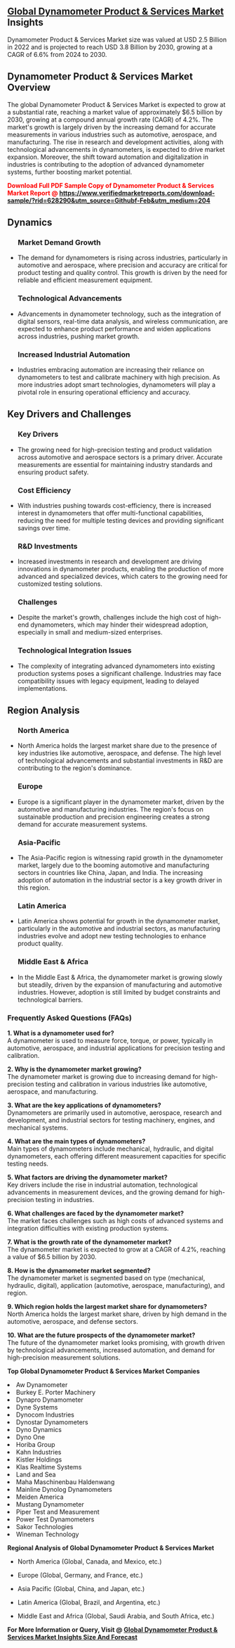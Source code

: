 <h2><a href="https://www.verifiedmarketreports.com/download-sample/?rid=628290&amp;utm_source=Githubf&amp;utm_medium=204" target="_blank">Global Dynamometer Product & Services Market</a> Insights</h2><p>Dynamometer Product & Services Market size was valued at USD 2.5 Billion in 2022 and is projected to reach USD 3.8 Billion by 2030, growing at a CAGR of 6.6% from 2024 to 2030.</p><p> <h2>Dynamometer Product & Services Market Overview</h2> <p>The global Dynamometer Product & Services Market is expected to grow at a substantial rate, reaching a market value of approximately $6.5 billion by 2030, growing at a compound annual growth rate (CAGR) of 4.2%. The market's growth is largely driven by the increasing demand for accurate measurements in various industries such as automotive, aerospace, and manufacturing. The rise in research and development activities, along with technological advancements in dynamometers, is expected to drive market expansion. Moreover, the shift toward automation and digitalization in industries is contributing to the adoption of advanced dynamometer systems, further boosting market potential.</p> <p><strong><p><span class=""><span style="color: #ff0000;"><strong>Download Full PDF Sample Copy of Dynamometer Product & Services Market Report</strong> @ </span><a href="https://www.verifiedmarketreports.com/download-sample/?rid=628290&amp;utm_source=Githubf-Feb&amp;utm_medium=204" target="_blank">https://www.verifiedmarketreports.com/download-sample/?rid=628290&amp;utm_source=Githubf-Feb&amp;utm_medium=204</a></span></p></strong></p> <h2>Dynamics</h2> <ul> <h3>Market Demand Growth</h3> <li>The demand for dynamometers is rising across industries, particularly in automotive and aerospace, where precision and accuracy are critical for product testing and quality control. This growth is driven by the need for reliable and efficient measurement equipment.</li> <h3>Technological Advancements</h3> <li>Advancements in dynamometer technology, such as the integration of digital sensors, real-time data analysis, and wireless communication, are expected to enhance product performance and widen applications across industries, pushing market growth.</li> <h3>Increased Industrial Automation</h3> <li>Industries embracing automation are increasing their reliance on dynamometers to test and calibrate machinery with high precision. As more industries adopt smart technologies, dynamometers will play a pivotal role in ensuring operational efficiency and accuracy.</li> </ul> <h2>Key Drivers and Challenges</h2> <ul> <h3>Key Drivers</h3> <li>The growing need for high-precision testing and product validation across automotive and aerospace sectors is a primary driver. Accurate measurements are essential for maintaining industry standards and ensuring product safety.</li> <h3>Cost Efficiency</h3> <li>With industries pushing towards cost-efficiency, there is increased interest in dynamometers that offer multi-functional capabilities, reducing the need for multiple testing devices and providing significant savings over time.</li> <h3>R&D Investments</h3> <li>Increased investments in research and development are driving innovations in dynamometer products, enabling the production of more advanced and specialized devices, which caters to the growing need for customized testing solutions.</li> <h3>Challenges</h3> <li>Despite the market's growth, challenges include the high cost of high-end dynamometers, which may hinder their widespread adoption, especially in small and medium-sized enterprises.</li> <h3>Technological Integration Issues</h3> <li>The complexity of integrating advanced dynamometers into existing production systems poses a significant challenge. Industries may face compatibility issues with legacy equipment, leading to delayed implementations.</li> </ul> <h2>Region Analysis</h2> <ul> <h3>North America</h3> <li>North America holds the largest market share due to the presence of key industries like automotive, aerospace, and defense. The high level of technological advancements and substantial investments in R&D are contributing to the region's dominance.</li> <h3>Europe</h3> <li>Europe is a significant player in the dynamometer market, driven by the automotive and manufacturing industries. The region's focus on sustainable production and precision engineering creates a strong demand for accurate measurement systems.</li> <h3>Asia-Pacific</h3> <li>The Asia-Pacific region is witnessing rapid growth in the dynamometer market, largely due to the booming automotive and manufacturing sectors in countries like China, Japan, and India. The increasing adoption of automation in the industrial sector is a key growth driver in this region.</li> <h3>Latin America</h3> <li>Latin America shows potential for growth in the dynamometer market, particularly in the automotive and industrial sectors, as manufacturing industries evolve and adopt new testing technologies to enhance product quality.</li> <h3>Middle East & Africa</h3> <li>In the Middle East & Africa, the dynamometer market is growing slowly but steadily, driven by the expansion of manufacturing and automotive industries. However, adoption is still limited by budget constraints and technological barriers.</li> </ul> <h3>Frequently Asked Questions (FAQs)</h3> <p><strong>1. What is a dynamometer used for?</strong><br>A dynamometer is used to measure force, torque, or power, typically in automotive, aerospace, and industrial applications for precision testing and calibration.</p> <p><strong>2. Why is the dynamometer market growing?</strong><br>The dynamometer market is growing due to increasing demand for high-precision testing and calibration in various industries like automotive, aerospace, and manufacturing.</p> <p><strong>3. What are the key applications of dynamometers?</strong><br>Dynamometers are primarily used in automotive, aerospace, research and development, and industrial sectors for testing machinery, engines, and mechanical systems.</p> <p><strong>4. What are the main types of dynamometers?</strong><br>Main types of dynamometers include mechanical, hydraulic, and digital dynamometers, each offering different measurement capacities for specific testing needs.</p> <p><strong>5. What factors are driving the dynamometer market?</strong><br>Key drivers include the rise in industrial automation, technological advancements in measurement devices, and the growing demand for high-precision testing in industries.</p> <p><strong>6. What challenges are faced by the dynamometer market?</strong><br>The market faces challenges such as high costs of advanced systems and integration difficulties with existing production systems.</p> <p><strong>7. What is the growth rate of the dynamometer market?</strong><br>The dynamometer market is expected to grow at a CAGR of 4.2%, reaching a value of $6.5 billion by 2030.</p> <p><strong>8. How is the dynamometer market segmented?</strong><br>The dynamometer market is segmented based on type (mechanical, hydraulic, digital), application (automotive, aerospace, manufacturing), and region.</p> <p><strong>9. Which region holds the largest market share for dynamometers?</strong><br>North America holds the largest market share, driven by high demand in the automotive, aerospace, and defense sectors.</p> <p><strong>10. What are the future prospects of the dynamometer market?</strong><br>The future of the dynamometer market looks promising, with growth driven by technological advancements, increased automation, and demand for high-precision measurement solutions.</p> </p><p><strong>Top Global Dynamometer Product & Services Market Companies</strong></p><div data-test-id=""><p><li>Aw Dynamometer</li><li> Burkey E. Porter Machinery</li><li> Dynapro Dynamometer</li><li> Dyne Systems</li><li> Dynocom Industries</li><li> Dynostar Dynamometers</li><li> Dyno Dynamics</li><li> Dyno One</li><li> Horiba Group</li><li> Kahn Industries</li><li> Kistler Holdings</li><li> Klas Realtime Systems</li><li> Land and Sea</li><li> Maha Maschinenbau Haldenwang</li><li> Mainline Dynolog Dynamometers</li><li> Meiden America</li><li> Mustang Dynamometer</li><li> Piper Test and Measurement</li><li> Power Test Dynamometers</li><li> Sakor Technologies</li><li> Wineman Technology</li></p><div><strong>Regional Analysis of&nbsp;Global Dynamometer Product & Services Market</strong></div><ul><li dir="ltr"><p dir="ltr">North America&nbsp;(Global, Canada, and Mexico, etc.)</p></li><li dir="ltr"><p dir="ltr">Europe (Global, Germany, and France, etc.)</p></li><li dir="ltr"><p dir="ltr">Asia Pacific&nbsp;(Global, China, and Japan, etc.)</p></li><li dir="ltr"><p dir="ltr">Latin America&nbsp;(Global, Brazil, and Argentina, etc.)</p></li><li dir="ltr">Middle East and Africa&nbsp;(Global, Saudi Arabia, and South Africa, etc.)</li></ul><p><strong>For More Information or Query, Visit @&nbsp;</strong><strong><a href="https://www.verifiedmarketreports.com/product/dynamometer-product-services-market/?utm_source=Githubf&amp;utm_medium=204" target="_blank">Global Dynamometer Product & Services Market Insights Size And Forecast</a></strong></p></div>
